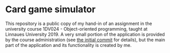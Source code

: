 # Card game simulator

This repository is a public copy of my hand-in of an assignment in the university course 1DV024 - Object-oriented programming, taught at Linnaues University 2019. A very small portion of the application is provided by the course administration (see [the initial commit](./commit/a31dad88cb5fe24624e09d4334f57e2a5e14a864) for details), but the main part of the application and its functionality is created by me.
